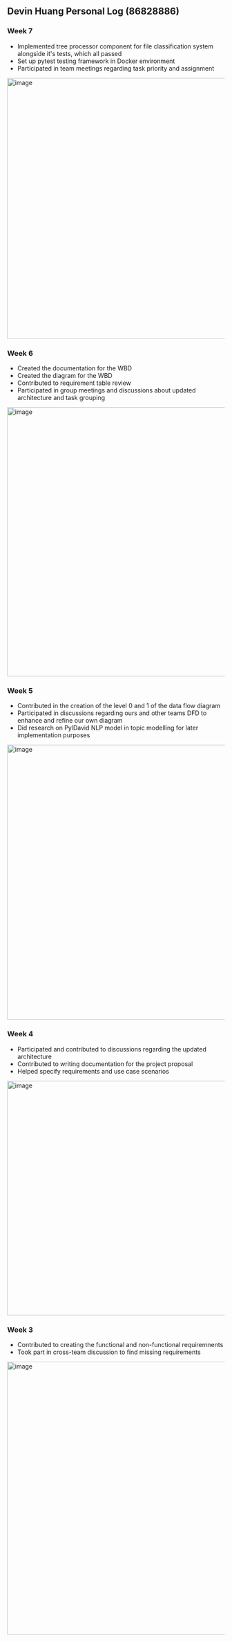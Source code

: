 ## Devin Huang Personal Log (86828886)

### Week 7
- Implemented tree processor component for file classification system alongside it's tests, which all passed
- Set up pytest testing framework in Docker environment
- Participated in team meetings regarding task priority and assignment

<img width="1174" height="603" alt="image" src="https://github.com/user-attachments/assets/59ec3b7a-8395-44e6-9f7e-1f387dd42000" />

### Week 6
- Created the documentation for the WBD
- Created the diagram for the WBD
- Contributed to requirement table review
- Participated in group meetings and discussions about updated architecture and task grouping

<img width="1067" height="622" alt="image" src="https://github.com/user-attachments/assets/5c4c3246-5696-43a0-af7c-68599f66c189" />


### Week 5
- Contributed in the creation of the level 0 and 1 of the data flow diagram
- Participated in discussions regarding ours and other teams DFD to enhance and refine our own diagram
- Did research on PylDavid NLP model in topic modelling for later implementation purposes

<img width="1083" height="635" alt="image" src="https://github.com/user-attachments/assets/67bc560b-ba19-4757-baf4-8fe9cba5ee4d" />

### Week 4
- Participated and contributed to discussions regarding the updated architecture  
- Contributed to writing documentation for the project proposal  
- Helped specify requirements and use case scenarios

<img width="1074" height="542" alt="image" src="https://github.com/user-attachments/assets/c86b1365-289d-4c10-8ac1-b36dfb24e5fb" />

### Week 3
- Contributed to creating the functional and non-functional requiremnents
- Took part in cross-team discussion to find missing requirements

<img width="1075" height="631" alt="image" src="https://github.com/user-attachments/assets/b33b2f49-de35-4c00-9b39-346294c60094" />


